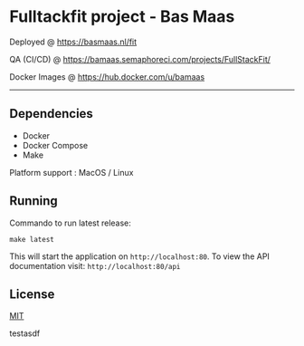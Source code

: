 # Fulltackfit project - Bas Maas

Deployed @ https://basmaas.nl/fit

QA (CI/CD) @ https://bamaas.semaphoreci.com/projects/FullStackFit/

Docker Images @ https://hub.docker.com/u/bamaas

---------

## Dependencies
- Docker
- Docker Compose
- Make

Platform support : MacOS / Linux

## Running
Commando to run latest release:

`make latest`

This will start the application on `http://localhost:80`. To view the API documentation visit: `http://localhost:80/api`

## License
[MIT](https://github.com/bamaas/FullStackFit/blob/master/LICENSE.md)

testasdf